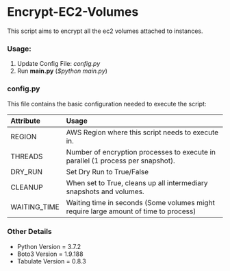 # Encrypt-EC2-Volumes
This script aims to encrypt all the ec2 volumes attached to instances. 

### Usage:
1. Update Config File: *config.py*
2. Run **main.py** (*$python main.py*)

### config.py
This file contains the basic configuration needed to execute the script:

| Attribute    | Usage                                                                                |
|:-------------|:-------------------------------------------------------------------------------------|
| REGION       | AWS Region where this script needs to execute in.                                    |
| THREADS      | Number of encryption processes to execute in parallel (1 process per snapshot).      |
| DRY_RUN      | Set Dry Run to True/False                                                            |
| CLEANUP      | When set to True, cleans up all intermediary snapshots and volumes.                  |
| WAITING_TIME | Waiting time in seconds (Some volumes might require large amount of time to process) |

### Other Details
- Python Version = 3.7.2
- Boto3 Version = 1.9.188
- Tabulate Version = 0.8.3
